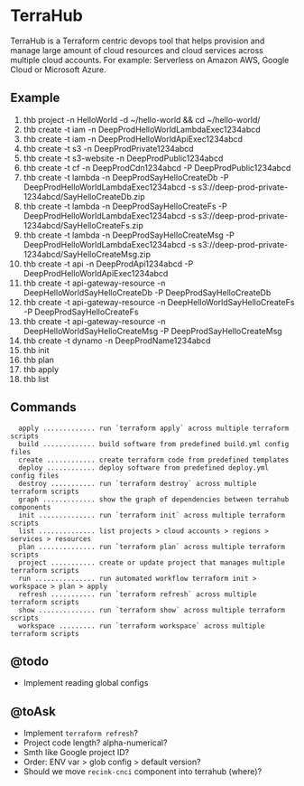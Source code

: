 # TerraHub

TerraHub is a Terraform centric devops tool that helps provision and manage large amount of cloud resources and cloud 
services across multiple cloud accounts. For example: Serverless on Amazon AWS, Google Cloud or Microsoft Azure.

## Example

1. thb project -n HelloWorld -d ~/hello-world && cd ~/hello-world/
2. thb create -t iam -n DeepProdHelloWorldLambdaExec1234abcd
3. thb create -t iam -n DeepProdHelloWorldApiExec1234abcd
4. thb create -t s3 -n DeepProdPrivate1234abcd
5. thb create -t s3-website -n DeepProdPublic1234abcd
6. thb create -t cf -n DeepProdCdn1234abcd -P DeepProdPublic1234abcd
7. thb create -t lambda -n DeepProdSayHelloCreateDb -P DeepProdHelloWorldLambdaExec1234abcd -s s3://deep-prod-private-1234abcd/SayHelloCreateDb.zip
8. thb create -t lambda -n DeepProdSayHelloCreateFs -P DeepProdHelloWorldLambdaExec1234abcd -s s3://deep-prod-private-1234abcd/SayHelloCreateFs.zip
9. thb create -t lambda -n DeepProdSayHelloCreateMsg -P DeepProdHelloWorldLambdaExec1234abcd -s s3://deep-prod-private-1234abcd/SayHelloCreateMsg.zip
10. thb create -t api -n DeepProdApi1234abcd -P DeepProdHelloWorldApiExec1234abcd
11. thb create -t api-gateway-resource -n DeepHelloWorldSayHelloCreateDb -P DeepProdSayHelloCreateDb
12. thb create -t api-gateway-resource -n DeepHelloWorldSayHelloCreateFs -P DeepProdSayHelloCreateFs
13. thb create -t api-gateway-resource -n DeepHelloWorldSayHelloCreateMsg -P DeepProdSayHelloCreateMsg
14. thb create -t dynamo -n DeepProdName1234abcd
15. thb init
16. thb plan
17. thb apply
18. thb list

## Commands

```
  apply ............. run `terraform apply` across multiple terraform scripts
  build ............. build software from predefined build.yml config files
  create ............ create terraform code from predefined templates
  deploy ............ deploy software from predefined deploy.yml config files
  destroy ........... run `terraform destroy` across multiple terraform scripts
  graph ............. show the graph of dependencies between terrahub components
  init .............. run `terraform init` across multiple terraform scripts
  list .............. list projects > cloud accounts > regions > services > resources
  plan .............. run `terraform plan` across multiple terraform scripts
  project ........... create or update project that manages multiple terraform scripts
  run ............... run automated workflow terraform init > workspace > plan > apply
  refresh ........... run `terraform refresh` across multiple terraform scripts
  show .............. run `terraform show` across multiple terraform scripts
  workspace ......... run `terraform workspace` across multiple terraform scripts
```

## @todo

- Implement reading global configs

## @toAsk

- Implement `terraform refresh`?
- Project code length? alpha-numerical?
- Smth like Google project ID?
- Order: ENV var > glob config > default version?
- Should we move `recink-cnci` component into terrahub (where)?
